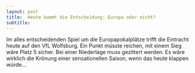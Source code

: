 ```yaml
---
layout: post
title:  Heute kommt die Entscheidung: Europa oder nicht?
subtitle:  
---
```


Im alles entscheidenden Spiel um die Europapokalplätze trifft die Eintracht heute auf den VfL Wolfsburg. Ein Punkt müsste reichen, mit einem Sieg wäre Platz 5 sicher. Bei einer Niederlage muss gezittert werden. Es wäre wirklich die Krönung einer sensationellen Saison, wenn das heute klappen würde...


